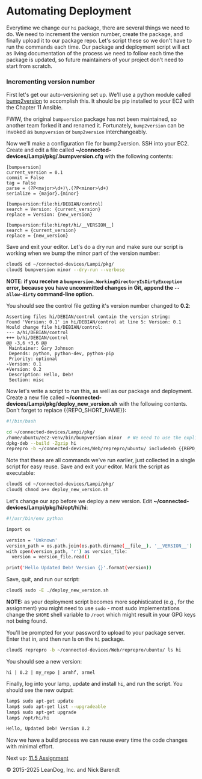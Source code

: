 # Automating Deployment

Everytime we change our `hi` package, there are several things we need to do. We need to increment the version number, create the package, and finally upload it to our package repo. Let's script these so we don't have to run the commands each time. Our package and deployment script will act as living documentation of the process we need to follow each time the package is updated, so future maintainers of your project don't need to start from scratch.


### Incrementing version number

First let's get our auto-versioning set up. We'll use a python module called [bump2version](https://github.com/c4urself/bump2version/#installation) to accomplish this. It should be pip installed to your EC2 with the Chapter 11 Ansible.

FWIW, the original `bumpversion` package has not been maintained, so another team forked it and renamed it.  Fortunately, `bump2version` can be invoked as `bumpversion` or `bump2version` interchangeably.

Now we'll make a configuration file for bump2version. SSH into your EC2. Create and edit a file called **~/connected-devices/Lampi/pkg/.bumpversion.cfg** with the following contents:

```
[bumpversion]
current_version = 0.1
commit = False
tag = False
parse = (?P<major>\d+)\.(?P<minor>\d+)
serialize = {major}.{minor}

[bumpversion:file:hi/DEBIAN/control]
search = Version: {current_version}
replace = Version: {new_version}

[bumpversion:file:hi/opt/hi/__VERSION__]
search = {current_version}
replace = {new_version}
```

Save and exit your editor. Let's do a dry run and make sure our script is working when we bump the minor part of the version number:

```bash
cloud$ cd ~/connected-devices/Lampi/pkg/
cloud$ bumpversion minor --dry-run --verbose
```

**NOTE: if you receive a `bumpversion.WorkingDirectoryIsDirtyException` error, because you have uncommitted changes in Git, append the `--allow-dirty` command-line option.**

You should see the control file getting it's version number changed to **0.2**:

```
Asserting files hi/DEBIAN/control contain the version string:
Found 'Version: 0.1' in hi/DEBIAN/control at line 5: Version: 0.1
Would change file hi/DEBIAN/control:
--- a/hi/DEBIAN/control
+++ b/hi/DEBIAN/control
@@ -3,6 +3,6 @@
 Maintainer: Gary Johnson
 Depends: python, python-dev, python-pip
 Priority: optional
-Version: 0.1
+Version: 0.2
 Description: Hello, Deb!
 Section: misc
```

Now let's write a script to run this, as well as our package and deployment. Create a new file called **~/connected-devices/Lampi/pkg/deploy\_new\_version.sh** with the following contents. Don't forget to replace {{REPO\_SHORT\_NAME}}:

```bash
#!/bin/bash

cd ~/connected-devices/Lampi/pkg/
/home/ubuntu/ec2-venv/bin/bumpversion minor  # We need to use the explicit path here because sudo doesn't know where our pip packages are
dpkg-deb --build -Zgzip hi
reprepro -b ~/connected-devices/Web/reprepro/ubuntu/ includedeb {{REPO_SHORT_NAME}} hi.deb
```

Note that these are all commands we've run earlier, just collected in a single script for easy reuse. Save and exit your editor. Mark the script as executable:

```bash
cloud$ cd ~/connected-devices/Lampi/pkg/
cloud$ chmod a+x deploy_new_version.sh
```

Let's change our app before we deploy a new version. Edit **~/connected-devices/Lampi/pkg/hi/opt/hi/hi**:

```bash
#!/usr/bin/env python

import os

version = 'Unknown'
version_path = os.path.join(os.path.dirname(__file__), '__VERSION__')
with open(version_path, 'r') as version_file:
  version = version_file.read()

print('Hello Updated Deb! Version {}'.format(version))
```

Save, quit, and run our script:

```bash
cloud$ sudo -E ./deploy_new_version.sh
```

**NOTE:** as your deployment script becomes more sophisticated (e.g., for the assignment) you might need to use `sudo` - most sudo implementations change the `$HOME` shell variable to `/root` which might result in your GPG keys not being found.

You'll be prompted for your password to upload to your package server. Enter that in, and then run ls on the `hi` package. 

```bash
cloud$ reprepro -b ~/connected-devices/Web/reprepro/ubuntu/ ls hi 
```

You should see a new version:

```
hi | 0.2 | my_repo | armhf, armel
```

Finally, log into your lamp, update and install `hi`, and run the script. You should see the new output:

```bash
lamp$ sudo apt-get update
lamp$ sudo apt-get list --upgradeable
lamp$ sudo apt-get upgrade
lamp$ /opt/hi/hi

Hello, Updated Deb! Version 0.2
```

Now we have a build process we can reuse every time the code changes with minimal effort.

Next up: [11.5 Assignment](../11.5_Assignment/README.md)

&copy; 2015-2025 LeanDog, Inc. and Nick Barendt
